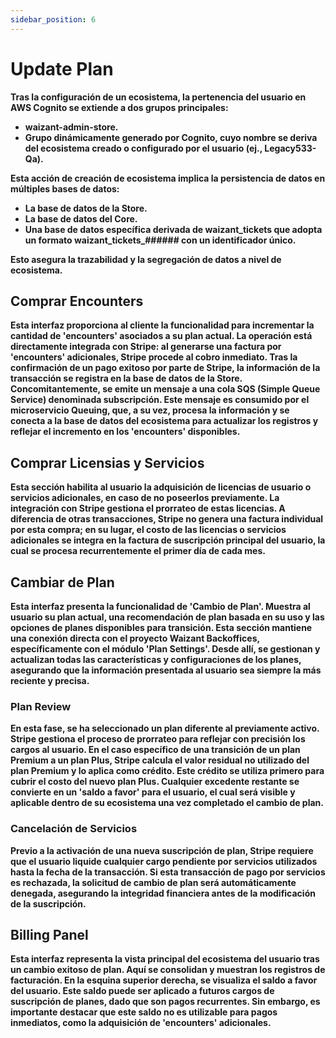 ```yaml
---
sidebar_position: 6
---
```


# Update Plan

**Tras la configuración de un ecosistema, la pertenencia del usuario en AWS Cognito se extiende a dos grupos principales:**

+ **waizant-admin-store.**
+ **Grupo dinámicamente generado por Cognito, cuyo nombre se deriva del ecosistema creado o configurado por el usuario (ej., Legacy533-Qa).**

**Esta acción de creación de ecosistema implica la persistencia de datos en múltiples bases de datos:**

+ **La base de datos de la Store.**
+ **La base de datos del Core.**
+ **Una base de datos específica derivada de waizant_tickets que adopta un formato waizant_tickets_###### con un identificador único.**

**Esto asegura la trazabilidad y la segregación de datos a nivel de ecosistema.**

## Comprar Encounters

**Esta interfaz proporciona al cliente la funcionalidad para incrementar la cantidad de 'encounters' asociados a su plan actual. La operación está directamente integrada con Stripe: al generarse una factura por 'encounters' adicionales, Stripe procede al cobro inmediato. Tras la confirmación de un pago exitoso por parte de Stripe, la información de la transacción se registra en la base de datos de la Store. Concomitantemente, se emite un mensaje a una cola SQS (Simple Queue Service) denominada subscripción. Este mensaje es consumido por el microservicio Queuing, que, a su vez, procesa la información y se conecta a la base de datos del ecosistema para actualizar los registros y reflejar el incremento en los 'encounters' disponibles.**

## Comprar Licensias y Servicios

**Esta sección habilita al usuario la adquisición de licencias de usuario o servicios adicionales, en caso de no poseerlos previamente. La integración con Stripe gestiona el prorrateo de estas licencias. A diferencia de otras transacciones, Stripe no genera una factura individual por esta compra; en su lugar, el costo de las licencias o servicios adicionales se integra en la factura de suscripción principal del usuario, la cual se procesa recurrentemente el primer día de cada mes.**

## Cambiar de Plan

**Esta interfaz presenta la funcionalidad de 'Cambio de Plan'. Muestra al usuario su plan actual, una recomendación de plan basada en su uso y las opciones de planes disponibles para transición. Esta sección mantiene una conexión directa con el proyecto Waizant Backoffices, específicamente con el módulo 'Plan Settings'. Desde allí, se gestionan y actualizan todas las características y configuraciones de los planes, asegurando que la información presentada al usuario sea siempre la más reciente y precisa.**

### Plan Review

**En esta fase, se ha seleccionado un plan diferente al previamente activo. Stripe gestiona el proceso de prorrateo para reflejar con precisión los cargos al usuario. En el caso específico de una transición de un plan Premium a un plan Plus, Stripe calcula el valor residual no utilizado del plan Premium y lo aplica como crédito. Este crédito se utiliza primero para cubrir el costo del nuevo plan Plus. Cualquier excedente restante se convierte en un 'saldo a favor' para el usuario, el cual será visible y aplicable dentro de su ecosistema una vez completado el cambio de plan.**

### Cancelación de Servicios

**Previo a la activación de una nueva suscripción de plan, Stripe requiere que el usuario liquide cualquier cargo pendiente por servicios utilizados hasta la fecha de la transacción. Si esta transacción de pago por servicios es rechazada, la solicitud de cambio de plan será automáticamente denegada, asegurando la integridad financiera antes de la modificación de la suscripción.**

## Billing Panel

**Esta interfaz representa la vista principal del ecosistema del usuario tras un cambio exitoso de plan. Aquí se consolidan y muestran los registros de facturación. En la esquina superior derecha, se visualiza el saldo a favor del usuario. Este saldo puede ser aplicado a futuros cargos de suscripción de planes, dado que son pagos recurrentes. Sin embargo, es importante destacar que este saldo no es utilizable para pagos inmediatos, como la adquisición de 'encounters' adicionales.**
